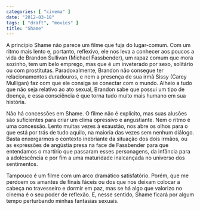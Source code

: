 ```yaml
---
categories: [ "cinema" ]
date: "2012-03-18"
tags: [ "draft", "movies" ]
title: "Shame"
---
```

A princípio Shame não parece um filme que fuja do lugar-comum. Com um ritmo mais lento e, portanto, reflexivo, ele nos leva a conhecer aos poucos a vida de Brandon Sullivan (Michael Fassbender), um rapaz comum que mora sozinho, tem um belo emprego, mas que é um inveterado por sexo, solitário ou com prostitutas. Paradoxalmente, Brandon não consegue ter relacionamentos duradouros, e nem a presença de sua irmã Sissy (Carey Mulligan) faz com que ele consiga se conectar com o mundo. Alheio a tudo que não seja relativo ao ato sexual, Brandon sabe que possui um tipo de doença, e essa consciência é que torna tudo muito mais humano em sua história.

Não há concessões em Shame. O filme não é explícito, mas suas alusões são suficientes para criar um clima opressivo e angustiante. Nem o ritmo é uma concessão. Lento muitas vezes à exaustão, nos abre os olhos para o que está por trás de tudo aquilo, na maioria das vezes sem nenhum diálogo. Basta enxergarmos o contexto inebriante da situação dos dois irmãos, ou as expressões de angústia presa na face de Fassbender para que entendamos o martírio que passaram esses personagens, da infância para a adolescência e por fim a uma maturidade inalcançada no universo dos sentimentos.

Tampouco é um filme com um arco dramático satisfatório. Porém, que me perdoem os amantes de finais fáceis ou dos que nos deixam colocar a cabeça no travesseiro e dormir em paz, mas se há algo que valorizo no cinema é o seu poder de reflexão. E, nesse sentido, Shame ficará por algum tempo perturbando minhas fantasias sexuais.

